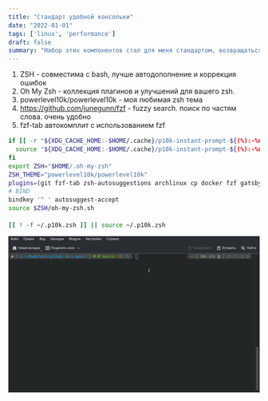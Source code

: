 ```yaml
---
title: "Стандарт удобной консольки"
date: "2022-01-01"
tags: ['linux', 'performance']
draft: false
summary: "Набор этих компонентов стал для меня стандартом, возвращаться к классическому bash теперь не очень хочется"
---
```


1. ZSH - совместима с bash, лучше автодополнение и коррекция ошибок
1. Oh My Zsh  - коллекция плагинов и улучшений для вашего zsh. 
1. powerlevel10k/powerlevel10k - моя любимая zsh тема
1. https://github.com/junegunn/fzf - fuzzy search. поиск по частям слова. очень удобно
1. fzf-tab автокомплит с использованием fzf

```bash
if [[ -r "${XDG_CACHE_HOME:-$HOME/.cache}/p10k-instant-prompt-${(%):-%n}.zsh" ]]; then
  source "${XDG_CACHE_HOME:-$HOME/.cache}/p10k-instant-prompt-${(%):-%n}.zsh"
fi
export ZSH="$HOME/.oh-my-zsh"
ZSH_THEME="powerlevel10k/powerlevel10k"
plugins=(git fzf-tab zsh-autosuggestions archlinux cp docker fzf gatsby github golang man npm npx)
# BIND
bindkey '^ ' autosuggest-accept
source $ZSH/oh-my-zsh.sh

[[ ! -f ~/.p10k.zsh ]] || source ~/.p10k.zsh

```

![пример консоли](/posts/linux-zsh.gif)